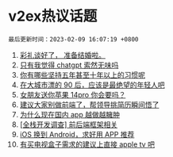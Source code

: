 # v2ex热议话题

`最后更新时间：2023-02-09 16:07:19 +0800`

1. [彩礼谈好了， 准备结婚啦。](https://www.v2ex.com/t/914496)
1. [只有我觉得 chatgpt 索然无味吗](https://www.v2ex.com/t/914410)
1. [你有哪些坚持五年甚至十年以上的习惯呢](https://www.v2ex.com/t/914312)
1. [在大城市漂的 90 后，应该是最绝望的年轻人吧](https://www.v2ex.com/t/914439)
1. [女朋友送你苹果 14pro 你会要吗？](https://www.v2ex.com/t/914489)
1. [建议大家别做前端了，帮领导挑简历瞬间悟了](https://www.v2ex.com/t/914395)
1. [为什么现在国内 app 越做越臃肿](https://www.v2ex.com/t/914353)
1. [[全栈开发调查] 前后端框架相关](https://www.v2ex.com/t/914389)
1. [iOS 换到 Android，求好用 APP 推荐](https://www.v2ex.com/t/914328)
1. [有买电视盒子需求的建议上直接 apple tv 吧](https://www.v2ex.com/t/914472)

